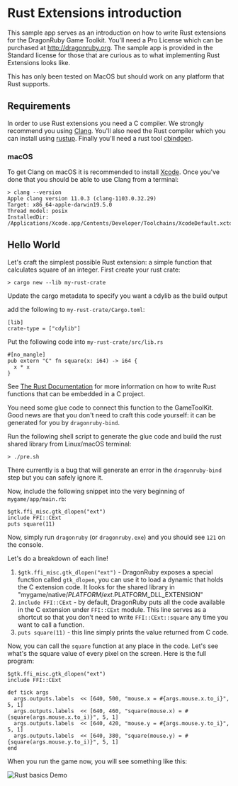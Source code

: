 # Rust Extensions introduction

This sample app serves as an introduction on how to write Rust extensions for the
DragonRuby Game Toolkit. You'll need a Pro License
which can be purchased at http://dragonruby.org. The sample app is provided in
the Standard license for those that are curious as to what implementing Rust Extensions
looks like.

This has only been tested on MacOS but should work on any platform that Rust supports.

## Requirements

In order to use Rust extensions you need a C compiler. We strongly recommend you
using [Clang](https://clang.llvm.org).
You'll also need the Rust compiler which you can install using [rustup](https://rustup.rs).
Finally you'll need a rust tool [cbindgen](https://github.com/eqrion/cbindgen).

### macOS

To get Clang on macOS it is recommended to install [Xcode](https://developer.apple.com/xcode/).
Once you've done that you should be able to use Clang from a terminal:

```
> clang --version
Apple clang version 11.0.3 (clang-1103.0.32.29)
Target: x86_64-apple-darwin19.5.0
Thread model: posix
InstalledDir: /Applications/Xcode.app/Contents/Developer/Toolchains/XcodeDefault.xctoolchain/usr/bin
```

## Hello World

Let's craft the simplest possible Rust extension: a simple function that
calculates square of an integer. First create your rust crate:

```
> cargo new --lib my-rust-crate
```

Update the cargo metadata to specify you want a cdylib as the build output

add the following to `my-rust-crate/Cargo.toml`:
```
[lib]
crate-type = ["cdylib"]
```

Put the following code into `my-rust-crate/src/lib.rs`

```
#[no_mangle]
pub extern "C" fn square(x: i64) -> i64 {
  x * x
}
```

See [The Rust Documentation](https://rust-embedded.github.io/book/interoperability/rust-with-c.html) for more information on how to write Rust functions that can be embedded in a C project.

You need some glue code to connect this function to the GameToolKit. Good news
are that you don't need to craft this code yourself: it can be generated for
you by `dragonruby-bind`.

Run the following shell script to generate the glue code and build the rust shared library from Linux/macOS terminal:

```
> ./pre.sh
```

There currently is a bug that will generate an error in the `dragonruby-bind` step but you can safely ignore it.

Now, include the following snippet into the very beginning of `mygame/app/main.rb`:

```
$gtk.ffi_misc.gtk_dlopen("ext")
include FFI::CExt
puts square(11)
```

Now, simply run `dragonruby` (or `dragonruby.exe`) and you should see `121` on
the console.

Let's do a breakdown of each line!

1. `$gtk.ffi_misc.gtk_dlopen("ext")` - DragonRuby exposes a special function
    called `gtk_dlopen`, you can use it to load a dynamic that holds
    the C extension code. It looks for the shared library in
    "mygame/native/$PLATFORM/ext.$PLATFORM_DLL_EXTENSION"
2. `include FFI::CExt` - by default, DragonRuby puts all the code available in
   the C extension under `FFI::CExt` module. This line serves as a shortcut so
   that you don't need to write `FFI::CExt::square` any time you want to call
   a function.
3. `puts square(11)` - this line simply prints the value returned from C code.

Now, you can call the `square` function at any place in the code. Let's see
what's the square value of every pixel on the screen. Here is the full program:

```
$gtk.ffi_misc.gtk_dlopen("ext")
include FFI::CExt

def tick args
  args.outputs.labels  << [640, 500, "mouse.x = #{args.mouse.x.to_i}", 5, 1]
  args.outputs.labels  << [640, 460, "square(mouse.x) = #{square(args.mouse.x.to_i)}", 5, 1]
  args.outputs.labels  << [640, 420, "mouse.y = #{args.mouse.y.to_i}", 5, 1]
  args.outputs.labels  << [640, 380, "square(mouse.y) = #{square(args.mouse.y.to_i)}", 5, 1]
end
```

When you run the game now, you will see something like this:

![Rust basics Demo](rust-basics-demo.png)
